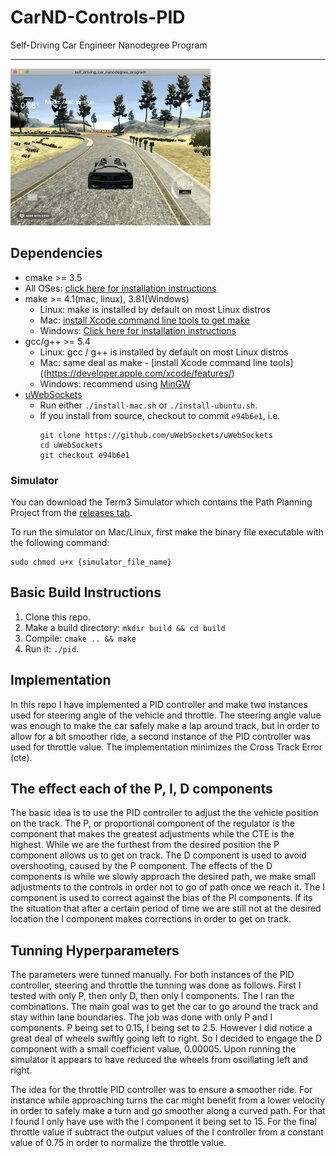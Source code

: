 # CarND-Controls-PID
Self-Driving Car Engineer Nanodegree Program

---
[//]: # (Image References)

[image1]: ./car.gif "Result"

![alt text][image1]

## Dependencies

* cmake >= 3.5
 * All OSes: [click here for installation instructions](https://cmake.org/install/)
* make >= 4.1(mac, linux), 3.81(Windows)
  * Linux: make is installed by default on most Linux distros
  * Mac: [install Xcode command line tools to get make](https://developer.apple.com/xcode/features/)
  * Windows: [Click here for installation instructions](http://gnuwin32.sourceforge.net/packages/make.htm)
* gcc/g++ >= 5.4
  * Linux: gcc / g++ is installed by default on most Linux distros
  * Mac: same deal as make - [install Xcode command line tools]((https://developer.apple.com/xcode/features/)
  * Windows: recommend using [MinGW](http://www.mingw.org/)
* [uWebSockets](https://github.com/uWebSockets/uWebSockets)
  * Run either `./install-mac.sh` or `./install-ubuntu.sh`.
  * If you install from source, checkout to commit `e94b6e1`, i.e.
    ```
    git clone https://github.com/uWebSockets/uWebSockets 
    cd uWebSockets
    git checkout e94b6e1
    ```

### Simulator
You can download the Term3 Simulator which contains the Path Planning Project from the [releases tab](https://github.com/udacity/self-driving-car-sim/releases/tag/T3_v1.2).  

To run the simulator on Mac/Linux, first make the binary file executable with the following command:
```shell
sudo chmod u+x {simulator_file_name}
```
## Basic Build Instructions

1. Clone this repo.
2. Make a build directory: `mkdir build && cd build`
3. Compile: `cmake .. && make`
4. Run it: `./pid`. 

## Implementation

In this repo I have implemented a PID controller and make two instances used for steering angle of the vehicle and throttle. The steering angle value was enough to make the car safely make a lap around track, but in order to allow for a bit smoother ride, a second instance of the PID controller was used for throttle value. The implementation minimizes the Cross Track Error (cte). 

## The effect each of the P, I, D components

The basic idea is to use the PID controller to adjust the the vehicle position on the track. The P, or proportional component of the regulator is the component that makes the greatest adjustments while the CTE is the highest. While we are the furthest from the desired position the P component allows us to get on track. The D component is used to avoid overshooting, caused by the P component. The effects of the D components is while we slowly approach the desired path, we make small adjustments to the controls in order not to go of path once we reach it. The I component is used to correct against the bias of the PI components. If its the situation that after a certain period of time we are still not at the desired location the I component makes corrections in order to get on track. 

## Tunning Hyperparameters

The parameters were tunned manually. For both instances of the PID controller, steering and throttle the tunning was done as follows. First I tested with only P, then only D, then only I components. The I ran the combinations. The main goal was to get the car to go around the track and stay within lane boundaries. The job was done with only P and I components. P being set to 0.15, I being set to 2.5. However I did notice a great deal of wheels swiftly going left to right. So I decided to engage the D component with a small coefficient value, 0.00005. Upon running the simulator it appears to have reduced the wheels from oscillating left and right. 

The idea for the throttle PID controller was to ensure a smoother ride. For instance while approaching turns the car might benefit from a lower velocity in order to safely make a turn and go smoother along a curved path. For that I found I only have use with the I component it being set to 15. For the final throttle value if subtract the output values of the I controller from a constant value of 0.75 in order to normalize the throttle value. 
